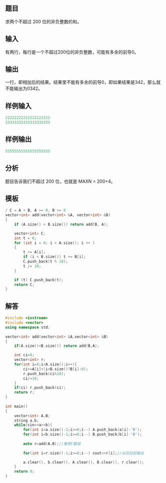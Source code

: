 ## **题目**
求两个不超过 200 位的非负整数的和。

## **输入**
有两行，每行是一个不超过200位的非负整数，可能有多余的前导0。

## **输出**
一行，即相加后的结果。结果里不能有多余的前导0，即如果结果是342，那么就不能输出为0342。

## **样例输入**
```c++
22222222222222222222
33333333333333333333
```

## **样例输出**
```c++
55555555555555555555
```

## **分析**
题目告诉我们不超过 200 位，也就是 MAXN = 200+4。


## **模板**
```c++
/ C = A + B, A >= 0, B >= 0
vector<int> add(vector<int> &A, vector<int> &B)
{
    if (A.size() < B.size()) return add(B, A);

    vector<int> C;
    int t = 0;
    for (int i = 0; i < A.size(); i ++ )
    {
        t += A[i];
        if (i < B.size()) t += B[i];
        C.push_back(t % 10);
        t /= 10;
    }

    if (t) C.push_back(t);
    return C;
}
```

## **解答**
```c++
#include <iostream>
#include <vector>
using namespace std;
 
vector<int> add(vector<int> &A,vector<int> &B)
{
    if(A.size()<B.size()) return add(B,A);

    int ci=0;
    vector<int> r;
    for(int i=0;i<A.size();i++){
        ci+=A[i]+(i<B.size()?B[i]:0);
        r.push_back(ci%10);
        ci/=10;
    }
    if(ci) r.push_back(ci);
    return r;
}
 
int main()
{
    vector<int> A,B;
    string a,b;
    while(cin>>a>>b){
        for(int i=a.size()-1;i>=0;i--) A.push_back(a[i]-'0');
        for(int i=b.size()-1;i>=0;i--) B.push_back(b[i]-'0');
        
        auto r=add(A,B);//接受C数组
        
        for(int i=r.size()-1;i>=0;i--) cout<<r[i];//从后往前输出

        a.clear(), b.clear(), A.clear(), B.clear(), r.clear();
    }
    return 0; 
}
```